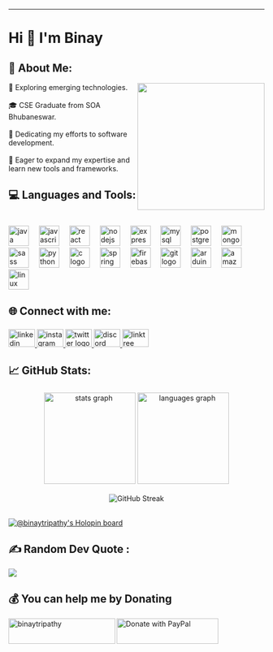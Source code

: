 <hr>

# Hi 👋 I'm Binay

<h2 align="left"> 💫 About Me: </h2>

<img align='right' src="https://user-images.githubusercontent.com/76717116/200188908-e5fcce49-05c3-4d55-9778-ade04327ec56.gif" width="250"> 
🤔   Exploring emerging technologies.<br><br>🎓 CSE Graduate from SOA Bhubaneswar.<br><br>🌱 Dedicating my efforts to software development.<br><br>🚀 Eager to expand my expertise and learn new tools and frameworks.

<h2 align="left">💻 Languages and Tools:</h2>

###

<br clear="both">

<div align="left">
  <img src="https://cdn.jsdelivr.net/gh/devicons/devicon/icons/java/java-original.svg" height="40" alt="java logo"  />
  <img width="12" />
  <img src="https://cdn.jsdelivr.net/gh/devicons/devicon/icons/javascript/javascript-original.svg" height="40" alt="javascript logo"  />
  <img width="12" />
  <img src="https://cdn.jsdelivr.net/gh/devicons/devicon/icons/react/react-original.svg" height="40" alt="react logo"  />
  <img width="12" />
  <img src="https://cdn.jsdelivr.net/gh/devicons/devicon/icons/nodejs/nodejs-original.svg" height="40" alt="nodejs logo"  />
  <img width="12" />
  <img src="https://cdn.jsdelivr.net/gh/devicons/devicon/icons/express/express-original.svg" height="40" alt="express logo"  />
  <img width="12" />
  <img src="https://cdn.jsdelivr.net/gh/devicons/devicon/icons/mysql/mysql-original.svg" height="40" alt="mysql logo"  />
  <img width="12" />
  <img src="https://cdn.jsdelivr.net/gh/devicons/devicon/icons/postgresql/postgresql-original.svg" height="40" alt="postgresql logo"  />
  <img width="12" />
  <img src="https://cdn.jsdelivr.net/gh/devicons/devicon/icons/mongodb/mongodb-original.svg" height="40" alt="mongodb logo"  />
  <img width="12" />
  <img src="https://cdn.jsdelivr.net/gh/devicons/devicon/icons/sass/sass-original.svg" height="40" alt="sass logo"  />
  <img width="12" />
  <img src="https://cdn.jsdelivr.net/gh/devicons/devicon/icons/python/python-original.svg" height="40" alt="python logo"  />
  <img width="12" />
  <img src="https://cdn.jsdelivr.net/gh/devicons/devicon/icons/c/c-original.svg" height="40" alt="c logo"  />
  <img width="12" />
  <img src="https://cdn.jsdelivr.net/gh/devicons/devicon/icons/spring/spring-original.svg" height="40" alt="spring logo"  />
  <img width="12" />
  <img src="https://cdn.jsdelivr.net/gh/devicons/devicon/icons/firebase/firebase-plain.svg" height="40" alt="firebase logo"  />
  <img width="12" />
  <img src="https://cdn.jsdelivr.net/gh/devicons/devicon/icons/git/git-original.svg" height="40" alt="git logo"  />
  <img width="12" />
  <img src="https://cdn.jsdelivr.net/gh/devicons/devicon/icons/arduino/arduino-original.svg" height="40" alt="arduino logo"  />
  <img width="12" />
  <img src="https://cdn.jsdelivr.net/gh/devicons/devicon/icons/amazonwebservices/amazonwebservices-line-wordmark.svg" height="40" alt="amazonwebservices logo"  />
  <img width="12" />
  <img src="https://cdn.jsdelivr.net/gh/devicons/devicon/icons/linux/linux-original.svg" height="40" alt="linux logo"  />
</div>

###

<h2 align="left">🌐 Connect with me:</h2>

###

<div align="left" text-decoration="none">
  <a href = "https://linkedin.com/in/binaytripathy">
  <img src="https://raw.githubusercontent.com/maurodesouza/profile-readme-generator/master/src/assets/icons/social/linkedin/default.svg" width="52" height="35" alt="linkedin logo"  />
  </a>
  <a href = "https://instagram.com/binay__tripathy">
  <img src="https://raw.githubusercontent.com/maurodesouza/profile-readme-generator/master/src/assets/icons/social/instagram/default.svg" width="52" height="35" alt="instagram logo"  />
  </a>
  <a href = "https://twitter.com/tripathy_binay">
  <img src="https://raw.githubusercontent.com/maurodesouza/profile-readme-generator/master/src/assets/icons/social/twitter/default.svg" width="52" height="35" alt="twitter logo"  />
  </a>
  <a href = "https://discordapp.com/users/494547749232967680">
  <img src="https://raw.githubusercontent.com/maurodesouza/profile-readme-generator/master/src/assets/icons/social/discord/default.svg" width="52" height="35" alt="discord logo"  />
  </a>
  <a href = "https://linktr.ee/binaytripathy">
  <img src="https://raw.githubusercontent.com/maurodesouza/profile-readme-generator/master/src/assets/icons/social/linktree/default.svg" width="52" height="35" alt="linktree logo"  />
  </a>
</div>

###

<h2 align="left">📈 GitHub Stats:</h2>

###

<div align="center">
  <img src="https://github-readme-stats.vercel.app/api?username=binay-tripathy&theme=highcontrast&disable_animations=false&show_icons=true&hide_border=true&include_all_commits=true&count_private=true&custom_title=My%20Stats" height="180" alt="stats graph"  />
  <img src="https://github-readme-stats.vercel.app/api/top-langs?username=binay-tripathy&locale=en&hide_title=false&layout=compact&card_width=320&langs_count=6&theme=highcontrast&hide_border=true&order=2" height="180" alt="languages graph"  />
</div>
<br>
<div align="center">
  <img src="https://streak-stats.demolab.com?user=binay-tripathy&theme=dark&hide_border=true&date_format=j%20M%5B%20Y%5D" alt="GitHub Streak" />
</div>
<br>

[![@binaytripathy's Holopin board](https://holopin.io/api/user/board?user=binaytripathy)](https://holopin.io/@binaytripathy)

###

<h2 align="left">✍️ Random Dev Quote : </h2>

![](https://quotes-github-readme.vercel.app/api?type=horizontal&theme=dark)

###

<h2 align="left"> 💰 You can help me by Donating </h2>

<a href="https://www.buymeacoffee.com/binaytripathy"> <img align="left" src="https://cdn.buymeacoffee.com/buttons/v2/default-yellow.png" height="50" width="210" alt="binaytripathy" /></a>
<a href="https://paypal.me/binaytripathy123">
  <img align="left" src="https://raw.githubusercontent.com/stefan-niedermann/paypal-donate-button/master/paypal-donate-button.png" alt="Donate with PayPal" height="50" width="200" />
</a>

###
